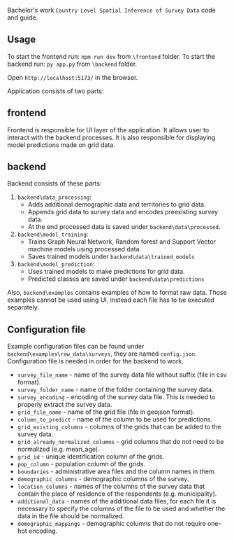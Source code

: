Bachelor's work `Country Level Spatial Inference of Survey Data` code and guide.

## Usage

To start the frontend run: `npm run dev` from `\frontend` folder.
To start the backend run: `py app.py` from `\backend` folder.

Open `http://localhost:5173/` in the browser.

Application consists of two parts:

## frontend

Frontend is responsible for UI layer of the application. It allows user to interact with the backend processes. It is also responsible for displaying model predictions made on grid data.

## backend

Backend consists of these parts:
1. `backend\data_processing`:
   - Adds additional demographic data and territories to grid data.
   - Appends grid data to survey data and encodes preexisting survey data.
   - At the end processed data is saved under `backend\data\processed`.
2. `backend\model_training`:
   - Trains Graph Neural Network, Random forest and Support Vector machine models using processed data.
   - Saves trained models under `backend\data\trained_models`
3. `backend\model_prediction`:
   - Uses trained models to make predictions for grid data.
   - Predicted classes are saved under `backend\data\predictions`

Also, `backend\examples` contains examples of how to format raw data. Those examples cannot be used using UI, instead each file has to be executed separately.

## Configuration file

Example configuration files can be found under `backend\examples\raw_data\surveys`, they are named `config.json`.
Configuration file is needed in order for the backend to work.

- `survey_file_name` - name of the survey data file without suffix (file in csv format).
- `survey_folder_name` - name of the folder containing the survey data.
- `survey_encoding` - encoding of the survey data file. This is needed to properly extract the survey data.
- `grid_file_name` - name of the grid file (file in geojson format).
- `column_to_predict` - name of the column to be used for predictions.
- `grid_existing_columns` - columns of the grids that can be added to the survey data.
- `grid_already_normalized_columns` - grid columns that do not need to be normalized (e.g. mean_age).
- `grid_id` - unique identification column of the grids.
- `pop_column` - population column of the grids.
- `boundaries` - administrative area files and the column names in them.
- `demographic_columns` - demographic columns of the survey.
- `location_columns` - names of the columns of the survey data that contain the place of residence of the respondents (e.g. municipality).
- `additional_data` - names of the additional data files, for each file it is necessary to specify the columns of the file to be used and whether the data in the file should be normalized.
- `demographic_mappings` - demographic columns that do not require one-hot encoding.